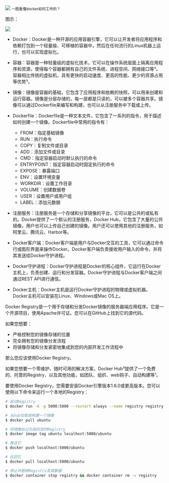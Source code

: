 <img src="/assets/image/231015-一图看懂docker如何工作的？-1.gif" style="max-width: 70%; height: auto;">
<small>一图看懂docker如何工作的？</small>


图示：

![](/assets/image/231015-一图看懂docker如何工作的？-1.gif)




- Docker：Docker是一种开源的应用容器引擎，它可以让开发者将应用程序和依赖打包到一个轻量级、可移植的容器中，然后在任何流行的Linux机器上运行，也可以实现虚拟化。
- 容器：容器是一种轻量级的虚拟化技术，它可以在操作系统层面上隔离应用程序和资源，使得每个容器都拥有自己的文件系统、进程空间、网络接口等²。容器相比传统的虚拟机，具有更快的启动速度、更高的性能、更少的资源占用等优势³。
- 镜像：镜像是容器的基础，它包含了应用程序和依赖的快照，可以用来创建和运行容器。镜像是分层存储的，每一层都是只读的，可以被多个容器共享。镜像可以通过Dockerfile来编写和构建，也可以从注册服务中下载或上传。
- Dockerfile：Dockerfile是一种文本文件，它包含了一系列的指令，用于描述如何创建一个镜像。Dockerfile中常用的指令有：

    - FROM：指定基础镜像
    - RUN：执行命令
    - COPY：复制文件或目录
    - ADD：添加文件或目录
    - CMD：指定容器启动时默认执行的命令
    - ENTRYPOINT：指定容器启动时固定执行的命令
    - EXPOSE：暴露端口
    - ENV：设置环境变量
    - WORKDIR：设置工作目录
    - VOLUME：创建数据卷
    - USER：设置用户或用户组
    - LABEL：添加元数据

- 注册服务：注册服务是一个存储和分享镜像的平台，它可以是公共的或私有的。Docker提供了一个默认的注册服务，Docker Hub，它包含了大量的公共镜像，用户也可以上传自己创建的镜像。用户还可以使用其他的注册服务，如阿里云、腾讯云、Harbor等。
- Docker客户端：Docker客户端是用户与Docker交互的工具，它可以通过命令行或图形界面来操作Docker。Docker客户端负责接收用户输入的命令，并将其发送给Docker守护进程。
- Docker守护进程：Docker守护进程是Docker的核心组件，它运行在Docker主机上，负责创建、运行和分发容器。Docker守护进程与Docker客户端之间通过REST API进行通信。
- Docker主机：Docker主机是运行Docker守护进程的物理或虚拟机器。Docker主机可以安装在Linux、Windows或Mac OS上。



Docker Registry是一个用于存储和分发Docker镜像的服务器端应用程序。它是一个开源项目，使用Apache许可证。您可以在GitHub上找到它的源代码。

如果您想要：

- 严格控制您的镜像存储的位置
- 完全拥有您的镜像分发流程
- 将镜像存储和分发紧密地集成到您的内部开发工作流程中

那么您应该使用Docker Registry。

如果您想要一个零维护、随时可用的解决方案，Docker Hub³提供了一个免费的、托管的Registry，以及其他功能，如团队、组织、web钩子、自动构建等¹。

要使用Docker Registry，您需要安装Docker引擎版本1.6.0或更高版本。您可以使用以下命令来运行一个本地的Registry：

```bash
# 启动Registry
$ docker run -d -p 5000:5000 --restart always --name registry registry:2

# 从hub拉取或构建一个镜像
$ docker pull ubuntu

# 将镜像标记为指向您的Registry
$ docker image tag ubuntu localhost:5000/ubuntu

# 推送它
$ docker push localhost:5000/ubuntu

# 拉回它
$ docker pull localhost:5000/ubuntu

# 停止并删除Registry及其数据
$ docker container stop registry && docker container rm -v registry
```




